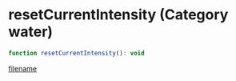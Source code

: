 # resetCurrentIntensity (Category water)

```js
function resetCurrentIntensity(): void
```

[filename](resetCurrentIntensity_m.md ':include')